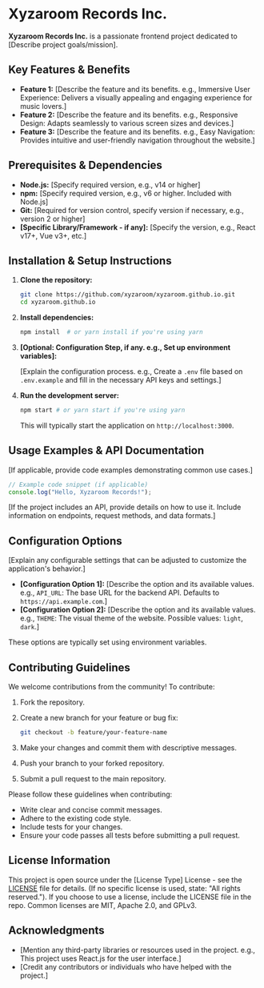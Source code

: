 # Xyzaroom Records Inc.

**Xyzaroom Records Inc.** is a passionate frontend project dedicated to [Describe project goals/mission].

## Key Features & Benefits

*   **Feature 1:** [Describe the feature and its benefits. e.g., Immersive User Experience: Delivers a visually appealing and engaging experience for music lovers.]
*   **Feature 2:** [Describe the feature and its benefits. e.g., Responsive Design: Adapts seamlessly to various screen sizes and devices.]
*   **Feature 3:** [Describe the feature and its benefits. e.g., Easy Navigation: Provides intuitive and user-friendly navigation throughout the website.]

## Prerequisites & Dependencies

*   **Node.js:**  [Specify required version, e.g., v14 or higher]
*   **npm:** [Specify required version, e.g., v6 or higher.  Included with Node.js]
*   **Git:** [Required for version control, specify version if necessary, e.g., version 2 or higher]
*   **[Specific Library/Framework - if any]:** [Specify the version, e.g., React v17+, Vue v3+, etc.]

## Installation & Setup Instructions

1.  **Clone the repository:**

    ```bash
    git clone https://github.com/xyzaroom/xyzaroom.github.io.git
    cd xyzaroom.github.io
    ```

2.  **Install dependencies:**

    ```bash
    npm install  # or yarn install if you're using yarn
    ```

3.  **[Optional: Configuration Step, if any. e.g., Set up environment variables]:**

    [Explain the configuration process. e.g., Create a `.env` file based on `.env.example` and fill in the necessary API keys and settings.]

4.  **Run the development server:**

    ```bash
    npm start # or yarn start if you're using yarn
    ```

    This will typically start the application on `http://localhost:3000`.

## Usage Examples & API Documentation

[If applicable, provide code examples demonstrating common use cases.]

```javascript
// Example code snippet (if applicable)
console.log("Hello, Xyzaroom Records!");
```

[If the project includes an API, provide details on how to use it.  Include information on endpoints, request methods, and data formats.]

## Configuration Options

[Explain any configurable settings that can be adjusted to customize the application's behavior.]

*   **[Configuration Option 1]:** [Describe the option and its available values. e.g., `API_URL`:  The base URL for the backend API. Defaults to `https://api.example.com`.]
*   **[Configuration Option 2]:** [Describe the option and its available values. e.g., `THEME`:  The visual theme of the website.  Possible values: `light`, `dark`.]

These options are typically set using environment variables.

## Contributing Guidelines

We welcome contributions from the community! To contribute:

1.  Fork the repository.
2.  Create a new branch for your feature or bug fix:

    ```bash
    git checkout -b feature/your-feature-name
    ```

3.  Make your changes and commit them with descriptive messages.
4.  Push your branch to your forked repository.
5.  Submit a pull request to the main repository.

Please follow these guidelines when contributing:

*   Write clear and concise commit messages.
*   Adhere to the existing code style.
*   Include tests for your changes.
*   Ensure your code passes all tests before submitting a pull request.

## License Information

This project is open source under the [License Type] License - see the [LICENSE](LICENSE) file for details.  (If no specific license is used, state: "All rights reserved.").  If you choose to use a license, include the LICENSE file in the repo. Common licenses are MIT, Apache 2.0, and GPLv3.

## Acknowledgments

*   [Mention any third-party libraries or resources used in the project. e.g., This project uses React.js for the user interface.]
*   [Credit any contributors or individuals who have helped with the project.]